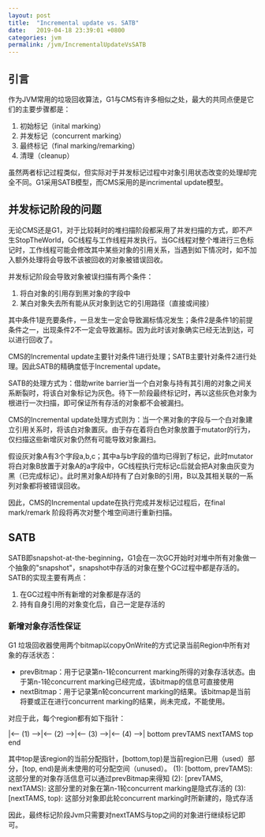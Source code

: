 ```yaml
---
layout: post
title:  "Incremental update vs. SATB"
date:   2019-04-18 23:39:01 +0800
categories: jvm
permalink: /jvm/IncrementalUpdateVsSATB
---
```


## 引言
作为JVM常用的垃圾回收算法，G1与CMS有许多相似之处，最大的共同点便是它们的主要步骤都是：

1. 初始标记（inital marking）
2. 并发标记（concurrent marking）
3. 最终标记（final marking/remarking）
4. 清理（cleanup）

虽然两者标记过程类似，但实际对于并发标记过程中对象引用状态改变的处理却完全不同。G1采用SATB模型，而CMS采用的是incrimental update模型。

## 并发标记阶段的问题
无论CMS还是G1，对于比较耗时的堆扫描阶段都采用了并发扫描的方式，即不产生StopTheWorld，GC线程与工作线程并发执行。当GC线程对整个堆进行三色标记时，工作线程可能会修改其中某些对象的引用关系，当遇到如下情况时，如不加入额外处理将会导致不该被回收的对象被错误回收。

并发标记阶段会导致对象被误扫描有两个条件：
1. 将白对象的引用存到黑对象的字段中
2. 某白对象失去所有能从灰对象到达它的引用路径（直接或间接）

其中条件1是充要条件，一旦发生一定会导致漏标情况发生；条件2是条件1的前提条件之一，出现条件2不一定会导致漏标。因为此时该对象确实已经无法到达，可以进行回收了。

CMS的Incremental update主要针对条件1进行处理；SATB主要针对条件2进行处理。因此SATB的精确度低于Incremental update。

SATB的处理方式为：借助write barrier当一个白对象与持有其引用的对象之间关系断裂时，将该白对象标记为灰色。待下一阶段最终标记时，再以这些灰色对象为根进行一次扫描，即可保证所有存活的对象都不会被漏扫。

CMS的Incremental update处理方式则为：当一个黑对象的字段与一个白对象建立引用关系时，将该白对象置灰。由于存在着将白色对象放置于mutator的行为，仅扫描这些新增灰对象仍然有可能导致对象漏扫。

假设灰对象A有3个字段a,b,c；其中a与b字段的值均已得到了标记，此时mutator将白对象B放置于对象A的a字段中，GC线程执行完标记c后就会把A对象由灰变为黑（已完成标记）。此时黑对象A却持有了白对象B的引用，B以及其相关联的一系列对象都将被错误回收。

因此，CMS的Incremental update在执行完成并发标记过程后，在final mark/remark 阶段将再次对整个堆空间进行重新扫描。

## SATB

SATB即snapshot-at-the-beginning，G1会在一次GC开始时对堆中所有对象做一个抽象的"snapshot"，snapshot中存活的对象在整个GC过程中都是存活的。SATB的实现主要有两点：

1. 在GC过程中所有新增的对象都是存活的
2. 持有自身引用的对象变化后，自己一定是存活的

### 新增对象存活性保证
G1 垃圾回收器使用两个bitmap以copyOnWrite的方式记录当前Region中所有对象的存活状态：

* prevBitmap：用于记录第n-1轮concurrent marking所得的对象存活状态。由于第n-1轮concurrent marking已经完成，该bitmap的信息可直接使用
* nextBitmap：用于记录第n轮concurrent marking的结果。该bitmap是当前将要或正在进行concurrent marking的结果，尚未完成，不能使用。

对应于此，每个region都有如下指针：

|<-- (1) -->|<-- (2) -->|<-- (3) -->|<-- (4) -->|
bottom    prevTAMS    nextTAMS     top         end

其中top是该region的当前分配指针，[bottom,top)是当前region已用（used）部分，[top, end)是尚未使用的可分配空间（unused）。 
(1): [bottom, prevTAMS): 这部分里的对象存活信息可以通过prevBitmap来得知 
(2): [prevTAMS, nextTAMS): 这部分里的对象在第n-1轮concurrent marking是隐式存活的 
(3): [nextTAMS, top): 这部分对象即此轮concurrent marking时所新建的，隐式存活

因此，最终标记阶段Jvm只需要对nextTAMS与top之间的对象进行继续标记即可。